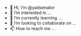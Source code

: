 - 👋 Hi, I’m @yadsenator
- 👀 I’m interested in ...
- 🌱 I’m currently learning ...
- 💞️ I’m looking to collaborate on ...
- 📫 How to reach me ...

<!---
yadsenator/yadsenator is a ✨ special ✨ repository because its `README.md` (this file) appears on your GitHub profile.
You can click the Preview link to take a look at your changes.
--->
